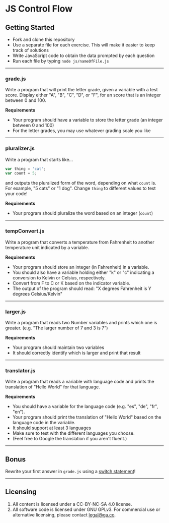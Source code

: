 # JS Control Flow

## Getting Started
* Fork and clone this repository
* Use a separate file for each exercise. This will make it easier to keep track of solutions
* Write JavaScript code to obtain the data prompted by each question
* Run each file by typing `node js/nameOfFile.js`
---

### grade.js
Write a program that will print the letter grade, given a variable with a test score. Display either "A", "B", "C", "D", or "F", for an score that is an integer between 0 and 100.

**Requirements**
* Your program should have a variable to store the letter grade (an integer between 0 and 100)
* For the letter grades, you may use whatever grading scale you like

---

### pluralizer.js
Write a program that starts like...

```js
var thing = 'cat';
var count = 5;
```
and outputs the pluralized form of the word, depending on what `count` is. For example, "5 cats" or "1 dog". Change `thing` to different values to test your code!

**Requirements**
* Your program should pluralize the word based on an integer (`count`)

---

### tempConvert.js
Write a program that converts a temperature from Fahrenheit to another temperature unit indicated by a variable.

**Requirements**
* Your program should store an integer (in Fahrenheit) in a variable.
* You should also have a variable holding either "k" or "c" indicating a conversion to Kelvin or Celsius, respectively.
* Convert from F to C or K based on the indicator variable.
* The output of the program should read: "X degrees Fahrenheit is Y degrees Celsius/Kelvin"

---

### larger.js
Write a program that reads two Number variables and prints which one is greater. (e.g. "The larger number of 7 and 3 is 7")

**Requirements**
* Your program should maintain two variables
* It should correctly identify which is larger and print that result

---

### translator.js
Write a program that reads a variable with language code and prints the translation of "Hello World" for that language.

**Requirements**
* You should have a variable for the language code (e.g. "es", "de", "fr", "en").
* Your program should print the translation of "Hello World" based on the language code in the variable.
* It should support at least 3 languages
* Make sure to test with the different languages you choose.
* (Feel free to Google the translation if you aren't fluent.)

---

## Bonus

Rewrite your first answer in `grade.js` using a [switch statement](https://developer.mozilla.org/en-US/docs/Web/JavaScript/Reference/Statements/switch)! 

---

## Licensing
1. All content is licensed under a CC-BY-NC-SA 4.0 license.
2. All software code is licensed under GNU GPLv3. For commercial use or alternative licensing, please contact legal@ga.co.
